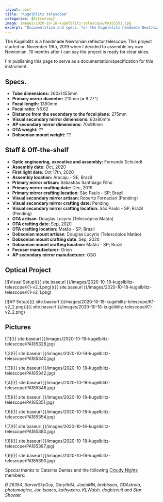 ```yaml
---
layout: post
title: "Kugelblitz telescope"
categories: [Astronomy]
image: images/2020-10-18-kugelblitz-telescope/PA185351.jpg
excerpt: "Documentation and specs. for the Kugelblitz handmade Newtonian telescope."
---
```


The Kugelblitz is a handmade Newtonian reflector telescope. This project started on November 19th, 2019 when I decided to assemble my own Newtonian. 10 months after I can say the project is ready for clear skies.

I'm publishing this page to serve as a documentation/specification for this instrument.

## Specs.

- **Tube dimensions:** 260x1455mm
- **Primary mirror diameter:** 210mm (≈ 8.27")
- **Focal length:** 1390mm
- **Focal ratio:** f/6.62
- **Distance from the secondary to the focal plane:** 275mm
- **Visual secondary mirror dimensions:** 60x80mm
- **AP secondary mirror dimensions:** 70x98mm
- **OTA weight:** ??
- **Dobsonian mount weight:** ??

## Staff & Off-the-shelf

- **Optic engineering, executive and assembly:** Fernando Schuindt
- **Assembly date:** Oct, 2020
- **First light date:** Oct 17th, 2020
- **Assembly location:** Aracaju - SE; Brazil
- **Primary mirror artisan:** Sebastião Santhiago Filho
- **Primary mirror crafting date:** Dec, 2019
- **Primary mirror crafting location:** São Paulo - SP; Brazil
- **Visual secondary mirror artisan:** Roberto Fornaciari (Pending)
- **Visual secondary mirror crafting date:** Pending
- **Visual secondary mirror crafting location:** São Paulo - SP; Brazil (Pending)
- **OTA artisan**: Douglas Lucyrio (Telescópios Matão)
- **OTA crafting date**: Sep, 2020
- **OTA crafting location:** Matão - SP; Brazil
- **Dobsonian mount artisan**: Douglas Lucyrio (Telescópios Matão)
- **Dobsonian mount crafting date**: Sep, 2020
- **Dobsonian mount crafting location:** Matão - SP; Brazil
- **Focuser manufacturer:** Orion
- **AP secondary mirror manufacturer:** GSO

## Optical Project

[![Visual Setup]({{ site.baseurl }}/images/2020-10-18-kugelblitz-telescope/K1-v2_1.png)]({{ site.baseurl }}/images/2020-10-18-kugelblitz-telescope/K1-v2_1.png)

[![AP Setup]({{ site.baseurl }}/images/2020-10-18-kugelblitz-telescope/K1-v2_2.png)]({{ site.baseurl }}/images/2020-10-18-kugelblitz-telescope/K1-v2_2.png)

## Pictures

![1]({{ site.baseurl }}/images/2020-10-18-kugelblitz-telescope/PA185328.jpg)

![2]({{ site.baseurl }}/images/2020-10-18-kugelblitz-telescope/PA185340.jpg)

![3]({{ site.baseurl }}/images/2020-10-18-kugelblitz-telescope/PA185342.jpg)

![4]({{ site.baseurl }}/images/2020-10-18-kugelblitz-telescope/PA185346.jpg)

![5]({{ site.baseurl }}/images/2020-10-18-kugelblitz-telescope/PA185351.jpg)

![6]({{ site.baseurl }}/images/2020-10-18-kugelblitz-telescope/PA185354.jpg)

![7]({{ site.baseurl }}/images/2020-10-18-kugelblitz-telescope/PA185380.jpg)

![8]({{ site.baseurl }}/images/2020-10-18-kugelblitz-telescope/PA185387.jpg)

![9]({{ site.baseurl }}/images/2020-10-18-kugelblitz-telescope/PA185390.jpg)

Special thanks to Catarina Dantas and the following [Cloudy Nights](https://www.cloudynights.com/) members:

*B 26354, SarverSkyGuy, Garyth64, JoeInMN, brebisson, GDAstrola, photomagica, Jon Isaacs, kathyastro, KLWalsh, dogbiscuit and Star Shooter.*
